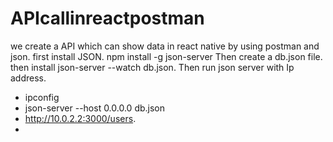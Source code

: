 # APIcallinreactpostman
we create a API which can show data in react native by using postman and json.
first install JSON.
npm install -g json-server
Then create a db.json file.
then install 
json-server --watch db.json.
Then run json server with Ip address.
- ipconfig
- json-server --host 0.0.0.0 db.json
- http://10.0.2.2:3000/users.
- 


